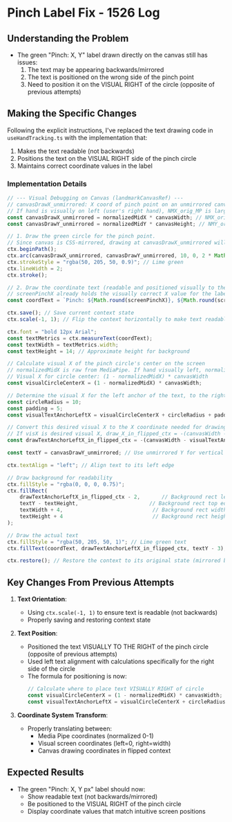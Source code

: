 # Pinch Label Fix - 1526 Log

## Understanding the Problem
- The green "Pinch: X, Y" label drawn directly on the canvas still has issues:
  1. The text may be appearing backwards/mirrored
  2. The text is positioned on the wrong side of the pinch point
  3. Need to position it on the VISUAL RIGHT of the circle (opposite of previous attempts)

## Making the Specific Changes
Following the explicit instructions, I've replaced the text drawing code in `useHandTracking.ts` with the implementation that:
1. Makes the text readable (not backwards)
2. Positions the text on the VISUAL RIGHT side of the pinch circle
3. Maintains correct coordinate values in the label

### Implementation Details

```typescript
// --- Visual Debugging on Canvas (landmarkCanvasRef) ---
// canvasDrawX_unmirrored: X coord of pinch point on an unmirrored canvas (0=left, canvasWidth=right)
// If hand is visually on left (user's right hand), NMX_orig_MP is large, so canvasDrawX_unmirrored is large.
const canvasDrawX_unmirrored = normalizedMidX * canvasWidth; // NMX_orig_MP is normalizedMidX here
const canvasDrawY_unmirrored = normalizedMidY * canvasHeight; // NMY_orig_MP is normalizedMidY here

// 1. Draw the green circle for the pinch point.
// Since canvas is CSS-mirrored, drawing at canvasDrawX_unmirrored will make it appear at the correct visual spot.
ctx.beginPath();
ctx.arc(canvasDrawX_unmirrored, canvasDrawY_unmirrored, 10, 0, 2 * Math.PI); // Radius 10px
ctx.strokeStyle = "rgba(50, 205, 50, 0.9)"; // Lime green
ctx.lineWidth = 2;
ctx.stroke();

// 2. Draw the coordinate text (readable and positioned visually to the RIGHT of the circle)
// screenPinchX already holds the visually correct X value for the label's text content.
const coordText = `Pinch: ${Math.round(screenPinchX)}, ${Math.round(screenPinchY)} px`;

ctx.save(); // Save current context state
ctx.scale(-1, 1); // Flip the context horizontally to make text readable (counteracts CSS mirror)

ctx.font = "bold 12px Arial";
const textMetrics = ctx.measureText(coordText);
const textWidth = textMetrics.width;
const textHeight = 14; // Approximate height for background

// Calculate visual X of the pinch circle's center on the screen
// normalizedMidX is raw from MediaPipe. If hand visually left, normalizedMidX is large (e.g. 0.8).
// Visual X for circle center: (1 - normalizedMidX) * canvasWidth
const visualCircleCenterX = (1 - normalizedMidX) * canvasWidth;

// Determine the visual X for the left anchor of the text, to the right of the circle
const circleRadius = 10;
const padding = 5;
const visualTextAnchorLeftX = visualCircleCenterX + circleRadius + padding;

// Convert this desired visual X to the X coordinate needed for drawing in the flipped context
// If visX is desired visual X, draw_X_in_flipped_ctx = -(canvasWidth - visX).
const drawTextAnchorLeftX_in_flipped_ctx = -(canvasWidth - visualTextAnchorLeftX);

const textY = canvasDrawY_unmirrored; // Use unmirrored Y for vertical positioning

ctx.textAlign = "left"; // Align text to its left edge

// Draw background for readability
ctx.fillStyle = "rgba(0, 0, 0, 0.75)";
ctx.fillRect(
    drawTextAnchorLeftX_in_flipped_ctx - 2,       // Background rect left edge
    textY - textHeight,                       // Background rect top edge (approx for text baseline)
    textWidth + 4,                             // Background rect width
    textHeight + 4                             // Background rect height
);

// Draw the actual text
ctx.fillStyle = "rgba(50, 205, 50, 1)"; // Lime green text
ctx.fillText(coordText, drawTextAnchorLeftX_in_flipped_ctx, textY - 3); // Adjusted Y for better visual centering

ctx.restore(); // Restore the context to its original state (mirrored by CSS, but scale(1,1))
```

## Key Changes From Previous Attempts

1. **Text Orientation**:
   - Using `ctx.scale(-1, 1)` to ensure text is readable (not backwards)
   - Properly saving and restoring context state

2. **Text Position**:
   - Positioned the text VISUALLY TO THE RIGHT of the pinch circle (opposite of previous attempts)
   - Used left text alignment with calculations specifically for the right side of the circle
   - The formula for positioning is now:
     ```typescript
     // Calculate where to place text VISUALLY RIGHT of circle
     const visualCircleCenterX = (1 - normalizedMidX) * canvasWidth;
     const visualTextAnchorLeftX = visualCircleCenterX + circleRadius + padding;
     ```

3. **Coordinate System Transform**:
   - Properly translating between:
     - Media Pipe coordinates (normalized 0-1)
     - Visual screen coordinates (left=0, right=width)
     - Canvas drawing coordinates in flipped context

## Expected Results
- The green "Pinch: X, Y px" label should now:
  - Show readable text (not backwards/mirrored)
  - Be positioned to the VISUAL RIGHT of the pinch circle
  - Display coordinate values that match intuitive screen positions